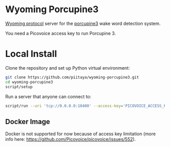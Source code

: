 # Wyoming Porcupine3

[Wyoming protocol](https://github.com/rhasspy/wyoming) server for the [porcupine3](https://github.com/Picovoice/porcupine) wake word detection system.

You need a Picovoice access key to run Porcupine 3.

# Local Install

Clone the repository and set up Python virtual environment:

```bash
git clone https://github.com/piitaya/wyoming-porcupine3.git
cd wyoming-porcupine3
script/setup
```

Run a server that anyone can connect to:

```bash
script/run --uri 'tcp://0.0.0.0:10400' --access-key='PICOVOICE_ACCESS_KEY'
```

## Docker Image

Docker is not supported for now because of access key limitation (more info here: https://github.com/Picovoice/picovoice/issues/552).
